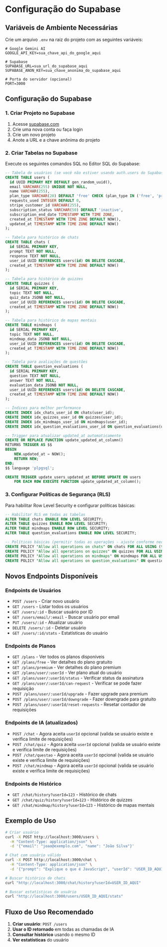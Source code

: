 # Configuração do Supabase

## Variáveis de Ambiente Necessárias

Crie um arquivo `.env` na raiz do projeto com as seguintes variáveis:

```env
# Google Gemini AI
GOOGLE_API_KEY=sua_chave_api_do_google_aqui

# Supabase
SUPABASE_URL=sua_url_do_supabase_aqui
SUPABASE_ANON_KEY=sua_chave_anonima_do_supabase_aqui

# Porta do servidor (opcional)
PORT=3000
```

## Configuração do Supabase

### 1. Criar Projeto no Supabase
1. Acesse [supabase.com](https://supabase.com)
2. Crie uma nova conta ou faça login
3. Crie um novo projeto
4. Anote a URL e a chave anônima do projeto

### 2. Criar Tabelas no Supabase

Execute os seguintes comandos SQL no Editor SQL do Supabase:

```sql
-- Tabela de usuários (se você não estiver usando auth.users do Supabase)
CREATE TABLE users (
  id UUID PRIMARY KEY DEFAULT gen_random_uuid(),
  email VARCHAR(255) UNIQUE NOT NULL,
  name VARCHAR(255),
  plan_type VARCHAR(20) DEFAULT 'free' CHECK (plan_type IN ('free', 'premium')),
  requests_used INTEGER DEFAULT 0,
  stripe_customer_id VARCHAR(255),
  subscription_status VARCHAR(50) DEFAULT 'inactive',
  subscription_end_date TIMESTAMP WITH TIME ZONE,
  created_at TIMESTAMP WITH TIME ZONE DEFAULT NOW(),
  updated_at TIMESTAMP WITH TIME ZONE DEFAULT NOW()
);

-- Tabela para histórico de chats
CREATE TABLE chats (
  id SERIAL PRIMARY KEY,
  prompt TEXT NOT NULL,
  response TEXT NOT NULL,
  user_id UUID REFERENCES users(id) ON DELETE CASCADE,
  created_at TIMESTAMP WITH TIME ZONE DEFAULT NOW()
);

-- Tabela para histórico de quizzes
CREATE TABLE quizzes (
  id SERIAL PRIMARY KEY,
  topic TEXT NOT NULL,
  quiz_data JSONB NOT NULL,
  user_id UUID REFERENCES users(id) ON DELETE CASCADE,
  created_at TIMESTAMP WITH TIME ZONE DEFAULT NOW()
);

-- Tabela para histórico de mapas mentais
CREATE TABLE mindmaps (
  id SERIAL PRIMARY KEY,
  topic TEXT NOT NULL,
  mindmap_data JSONB NOT NULL,
  user_id UUID REFERENCES users(id) ON DELETE CASCADE,
  created_at TIMESTAMP WITH TIME ZONE DEFAULT NOW()
);

-- Tabela para avaliações de questões
CREATE TABLE question_evaluations (
  id SERIAL PRIMARY KEY,
  question TEXT NOT NULL,
  answer TEXT NOT NULL,
  evaluation_data JSONB NOT NULL,
  user_id UUID REFERENCES users(id) ON DELETE CASCADE,
  created_at TIMESTAMP WITH TIME ZONE DEFAULT NOW()
);

-- Índices para melhor performance
CREATE INDEX idx_chats_user_id ON chats(user_id);
CREATE INDEX idx_quizzes_user_id ON quizzes(user_id);
CREATE INDEX idx_mindmaps_user_id ON mindmaps(user_id);
CREATE INDEX idx_question_evaluations_user_id ON question_evaluations(user_id);

-- Trigger para atualizar updated_at automaticamente
CREATE OR REPLACE FUNCTION update_updated_at_column()
RETURNS TRIGGER AS $$
BEGIN
    NEW.updated_at = NOW();
    RETURN NEW;
END;
$$ language 'plpgsql';

CREATE TRIGGER update_users_updated_at BEFORE UPDATE ON users
    FOR EACH ROW EXECUTE FUNCTION update_updated_at_column();
```

### 3. Configurar Políticas de Segurança (RLS)

Para habilitar Row Level Security e configurar políticas básicas:

```sql
-- Habilitar RLS em todas as tabelas
ALTER TABLE chats ENABLE ROW LEVEL SECURITY;
ALTER TABLE quizzes ENABLE ROW LEVEL SECURITY;
ALTER TABLE mindmaps ENABLE ROW LEVEL SECURITY;
ALTER TABLE question_evaluations ENABLE ROW LEVEL SECURITY;

-- Políticas básicas (permitir todas as operações - ajuste conforme necessário)
CREATE POLICY "Allow all operations on chats" ON chats FOR ALL USING (true);
CREATE POLICY "Allow all operations on quizzes" ON quizzes FOR ALL USING (true);
CREATE POLICY "Allow all operations on mindmaps" ON mindmaps FOR ALL USING (true);
CREATE POLICY "Allow all operations on question_evaluations" ON question_evaluations FOR ALL USING (true);
```

## Novos Endpoints Disponíveis

### Endpoints de Usuários
- `POST /users` - Criar novo usuário
- `GET /users` - Listar todos os usuários
- `GET /users/:id` - Buscar usuário por ID
- `GET /users/email/:email` - Buscar usuário por email
- `PUT /users/:id` - Atualizar usuário
- `DELETE /users/:id` - Deletar usuário
- `GET /users/:id/stats` - Estatísticas do usuário

### Endpoints de Planos
- `GET /plans` - Ver todos os planos disponíveis
- `GET /plans/free` - Ver detalhes do plano gratuito
- `GET /plans/premium` - Ver detalhes do plano premium
- `GET /plans/user/:userId` - Ver plano atual do usuário
- `GET /plans/user/:userId/status` - Verificar status da assinatura
- `GET /plans/user/:userId/can-request` - Verificar se pode fazer requisição
- `POST /plans/user/:userId/upgrade` - Fazer upgrade para premium
- `POST /plans/user/:userId/downgrade` - Fazer downgrade para gratuito
- `POST /plans/user/:userId/reset-requests` - Resetar contador de requisições

### Endpoints de IA (atualizados)
- `POST /chat` - Agora aceita `userId` opcional (valida se usuário existe e verifica limite de requisições)
- `POST /chat/quiz` - Agora aceita `userId` opcional (valida se usuário existe e verifica limite de requisições)
- `POST /chat/questao` - Agora aceita `userId` opcional (valida se usuário existe e verifica limite de requisições)
- `POST /chat/mindmap` - Agora aceita `userId` opcional (valida se usuário existe e verifica limite de requisições)

### Endpoints de Histórico
- `GET /chat/history?userId=123` - Histórico de chats
- `GET /chat/quiz/history?userId=123` - Histórico de quizzes
- `GET /chat/mindmap/history?userId=123` - Histórico de mapas mentais

## Exemplo de Uso

```bash
# Criar usuário
curl -X POST http://localhost:3000/users \
  -H "Content-Type: application/json" \
  -d '{"email": "joao@exemplo.com", "name": "João Silva"}'

# Chat com usuário válido
curl -X POST http://localhost:3000/chat \
  -H "Content-Type: application/json" \
  -d '{"prompt": "Explique o que é JavaScript", "userId": "USER_ID_AQUI"}'

# Buscar histórico de chats
curl "http://localhost:3000/chat/history?userId=USER_ID_AQUI"

# Buscar estatísticas do usuário
curl "http://localhost:3000/users/USER_ID_AQUI/stats"
```

## Fluxo de Uso Recomendado

1. **Criar usuário**: `POST /users`
2. **Usar o ID retornado** em todas as chamadas de IA
3. **Consultar histórico** usando o mesmo ID
4. **Ver estatísticas** do usuário 